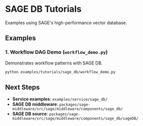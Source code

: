 # SAGE DB Tutorials

Examples using SAGE's high-performance vector database.

## Examples

### 1. Workflow DAG Demo (`workflow_demo.py`)

Demonstrates workflow patterns with SAGE DB.

```bash
python examples/tutorials/sage_db/workflow_demo.py
```

## Next Steps

- **Service examples**: `examples/service/sage_db/`
- **SAGE DB middleware**: `packages/sage-middleware/src/sage/middleware/components/sage_db/`
- **SAGE DB source**: `packages/sage-middleware/src/sage/middleware/components/sage_db/sageDB/`
